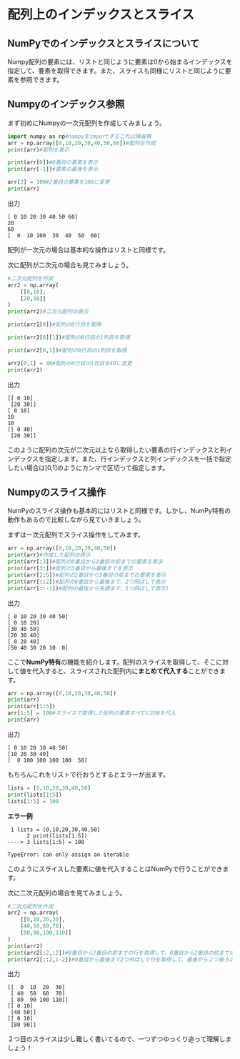 # 配列上のインデックスとスライス

## NumPyでのインデックスとスライスについて
Numpy配列の要素には、リストと同じように要素は0から始まるインデックスを指定して、要素を取得できます。また、スライスも同様にリストと同じように要素を参照できます。

## Numpyのインデックス参照
まず初めにNumpyの一次元配列を作成してみましょう。

```python
import numpy as np#numpyをimportするこれ以降省略
arr = np.array([0,10,20,30,40,50,60])#配列を作成
print(arr)#配列を表示

print(arr[0])#0番目の要素を表示
print(arr[-1])#要素の最後を表示

arr[2] = 100#2番目の要素を100に変更
print(arr)
```

出力
```
[ 0 10 20 30 40 50 60]
20
60
[  0  10 100  30  40  50  60]
```

配列が一次元の場合は基本的な操作はリストと同様です。

次に配列が二次元の場合も見てみましょう。

```python
#二次元配列を作成
arr2 = np.array(
    [[0,10],
    [20,30]]
)
print(arr2)#二次元配列の表示

print(arr2[0])#配列の0行目を取得

print(arr2[0][1])#配列の0行目の1列目を取得

print(arr2[0,1])#配列の0行目の1列目を取得

arr2[0,1] = 40#配列の0行目の1列目を40に変更
print(arr2)
```

出力
```
[[ 0 10]
 [20 30]]
[ 0 10]
10
10
[[ 0 40]
 [20 30]]
```

このように配列の次元が二次元以上なら取得したい要素の行インデックスと列インデックスを指定します。また、行インデックスと列インデックスを一括で指定したい場合は[0,1]のようにカンマで区切って指定します。

## Numpyのスライス操作
NumPyのスライス操作も基本的にはリストと同様です。しかし、NumPy特有の動作もあるので比較しながら見ていきましょう。

まずは一次元配列でスライス操作をしてみます。

```python
arr = np.array([0,10,20,30,40,50])
print(arr)#作成した配列の表示
print(arr[:3])#配列の0番目から3番目の前までの要素を表示
print(arr[3:])#配列の3番目から最後までを表示
print(arr[2:5])#配列の2番目から5番目の前までの要素を表示
print(arr[::2])#配列の0番目から最後まで、2つ飛ばしで表示
print(arr[::-1])#配列の最後から先頭まで、1つ飛ばしで表示)
```

出力
```
[ 0 10 20 30 40 50]
[ 0 10 20]
[30 40 50]
[20 30 40]
[ 0 20 40]
[50 40 30 20 10  0]
```

ここで**NumPy特有**の機能を紹介します。配列のスライスを取得して、そこに対して値を代入すると、スライスされた配列内に**まとめて代入する**ことができます。

```python
arr = np.array([0,10,20,30,40,50])
print(arr)
print(arr[1:5])
arr[1:5] = 100#スライスで取得した配列の要素すべてに100を代入
print(arr)

```

出力
```
[ 0 10 20 30 40 50]
[10 20 30 40]
[  0 100 100 100 100  50]
```

もちろんこれをリストで行おうとするとエラーが出ます。

```python
lists = [0,10,20,30,40,50]
print(lists[1:5])
lists[1:5] = 100
```

**エラー例**
```
 1 lists = [0,10,20,30,40,50]
      2 print(lists[1:5])
----> 3 lists[1:5] = 100

TypeError: can only assign an iterable
```

このようにスライスした要素に値を代入することはNumPyで行うことができます。

次に二次元配列の場合を見てみましょう。

```python
#二次元配列を作成
arr2 = np.array(
    [[0,10,20,30],
    [40,50,60,70],
    [80,90,100,110]]
)
print(arr2)
print(arr2[:2,:2])#0番目から2番目の前までの行を取得して、0番目から2番目の前までの列を取得
print(arr2[::2,:-2])#0番目から最後まで2つ飛ばしで行を取得して、最後から２つ後ろ以降の列を取得
```

出力
```
[[  0  10  20  30]
 [ 40  50  60  70]
 [ 80  90 100 110]]
[[ 0 10]
 [40 50]]
[[ 0 10]
 [80 90]]
```

２つ目のスライスは少し難しく書いてるので、一つずつゆっくり追って理解しましょう！


